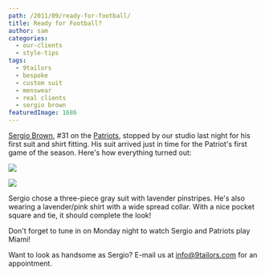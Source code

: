 ```yaml
---
path: /2011/09/ready-for-football/
title: Ready for Football?
author: sam
categories: 
  - our-clients
  - style-tips
tags: 
  - 9tailors
  - bespoke
  - custom suit
  - menswear
  - real clients
  - sergio brown
featuredImage: 1686
---
```

[Sergio Brown](https://www.facebook.com/pages/Sergio-Brown/143140449079730), #31 on the [Patriots](http://patriots.com/), stopped by our studio last night for his first suit and shirt fitting. His suit arrived just in time for the Patriot's first game of the season. Here's how everything turned out:

[![](http://1.bp.blogspot.com/-04-x_EHzdDo/Tmj2C1VV09I/AAAAAAAAKPA/Jlt12LRmJ8Y/s320/sbrown_4.jpg)](http://1.bp.blogspot.com/-04-x_EHzdDo/Tmj2C1VV09I/AAAAAAAAKPA/Jlt12LRmJ8Y/s1600/sbrown_4.jpg)

[![](http://1.bp.blogspot.com/-AzcQT0IxiVs/Tmj2M-q96BI/AAAAAAAAKPE/7N5uRm-sHm0/s320/sbrown_3.jpg)](http://1.bp.blogspot.com/-AzcQT0IxiVs/Tmj2M-q96BI/AAAAAAAAKPE/7N5uRm-sHm0/s1600/sbrown_3.jpg)

Sergio chose a three-piece gray suit with lavender pinstripes. He's also wearing a lavender/pink shirt with a wide spread collar. With a nice pocket square and tie, it should complete the look!

Don't forget to tune in on Monday night to watch Sergio and Patriots play Miami!

Want to look as handsome as Sergio? E-mail us at [info@9tailors.com](mailto:info@9tailors.com) for an appointment.